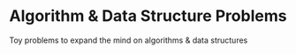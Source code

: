 # Algorithm & Data Structure Problems
 Toy problems to expand the mind on algorithms & data structures
